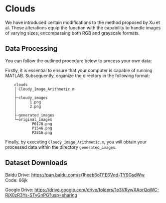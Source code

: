 # Clouds

We have introduced certain modifications to the method proposed by Xu et al. These alterations equip the function with the capability to handle images of varying sizes, encompassing both RGB and grayscale formats.  

## Data Processing

You can follow the outlined procedure below to process your own data:

Firstly, it is essential to ensure that your computer is capable of running MATLAB. Subsequently, organize the directory in the following format:

```
    clouds
    │ Cloudy_Image_Arithmetic.m
    │  
    ├─cloudy_images
    │      1.png
    │      2.png
    │      
    ├─generated_images
    └─original_images
            P0178.png
            P1546.png
            P2816.png
```
Finally, by executing `Cloudy_Image_Arithmetic.m`, you will obtain your processed data within the directory `generated_images`.

## Dataset Downloads

Baidu Drive: <https://pan.baidu.com/s/1heeb6oTFE6Vqd-TY9GsdWw>  
Code: 66jk  

Google Drive: <https://drive.google.com/drive/folders/1e3VRywXAorQqWC-RjX0zR3Ys-STyGnPG?usp=sharing>